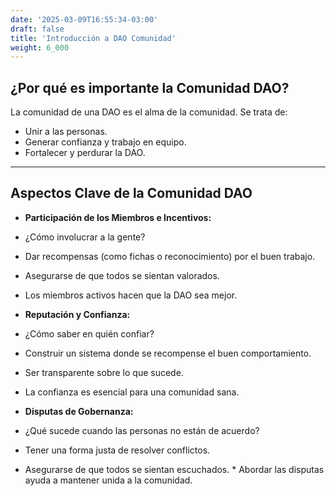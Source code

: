 ```yaml
---
date: '2025-03-09T16:55:34-03:00'
draft: false
title: 'Introducción a DAO Comunidad'
weight: 6_000
---
```


## ¿Por qué es importante la Comunidad DAO?

La comunidad de una DAO es el alma de la comunidad. Se trata de:

* Unir a las personas.
* Generar confianza y trabajo en equipo.
* Fortalecer y perdurar la DAO.

---

## Aspectos Clave de la Comunidad DAO

* **Participación de los Miembros e Incentivos:**
* ¿Cómo involucrar a la gente?
* Dar recompensas (como fichas o reconocimiento) por el buen trabajo.
* Asegurarse de que todos se sientan valorados.
* Los miembros activos hacen que la DAO sea mejor.

* **Reputación y Confianza:**
* ¿Cómo saber en quién confiar?
* Construir un sistema donde se recompense el buen comportamiento.
* Ser transparente sobre lo que sucede.
* La confianza es esencial para una comunidad sana.

* **Disputas de Gobernanza:**
* ¿Qué sucede cuando las personas no están de acuerdo?
* Tener una forma justa de resolver conflictos.
* Asegurarse de que todos se sientan escuchados. * Abordar las disputas ayuda a mantener unida a la comunidad.